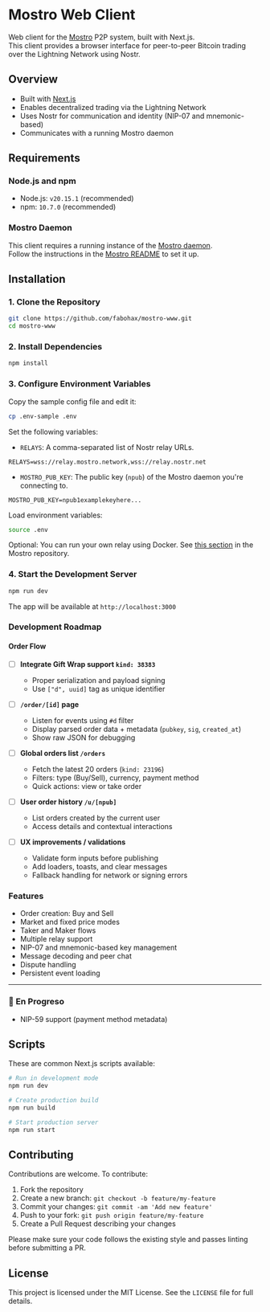 # Mostro Web Client

Web client for the [Mostro](https://github.com/MostroP2P/mostro) P2P system, built with Next.js.  
This client provides a browser interface for peer-to-peer Bitcoin trading over the Lightning Network using Nostr.

## Overview

- Built with [Next.js](https://nextjs.org/)
- Enables decentralized trading via the Lightning Network
- Uses Nostr for communication and identity (NIP-07 and mnemonic-based)
- Communicates with a running Mostro daemon

## Requirements

### Node.js and npm

- Node.js: `v20.15.1` (recommended)
- npm: `10.7.0` (recommended)

### Mostro Daemon

This client requires a running instance of the [Mostro daemon](https://github.com/MostroP2P/mostro).  
Follow the instructions in the [Mostro README](https://github.com/MostroP2P/mostro#requirements) to set it up.

## Installation

### 1. Clone the Repository

```bash
git clone https://github.com/fabohax/mostro-www.git
cd mostro-www
```

### 2. Install Dependencies

```bash
npm install
```

### 3. Configure Environment Variables

Copy the sample config file and edit it:

```bash
cp .env-sample .env
```

Set the following variables:

- `RELAYS`: A comma-separated list of Nostr relay URLs.

```env
RELAYS=wss://relay.mostro.network,wss://relay.nostr.net
```

- `MOSTRO_PUB_KEY`: The public key (`npub`) of the Mostro daemon you're connecting to.

```env
MOSTRO_PUB_KEY=npub1examplekeyhere...
```

Load environment variables:

```bash
source .env
```

Optional: You can run your own relay using Docker. See [this section](https://github.com/MostroP2P/mostro#option-1-run-mostro-with-a-private-dockerized-relay) in the Mostro repository.

### 4. Start the Development Server

```bash
npm run dev
```

The app will be available at `http://localhost:3000`

### Development Roadmap

#### Order Flow

- [ ] **Integrate Gift Wrap support `kind: 38383`**
  - Proper serialization and payload signing  
  - Use `["d", uuid]` tag as unique identifier  

- [ ] **`/order/[id]` page**
  - Listen for events using `#d` filter  
  - Display parsed order data + metadata (`pubkey`, `sig`, `created_at`)  
  - Show raw JSON for debugging  

- [ ] **Global orders list `/orders`**
  - Fetch the latest 20 orders (`kind: 23196`)  
  - Filters: type (Buy/Sell), currency, payment method  
  - Quick actions: view or take order  

- [ ] **User order history `/u/[npub]`**
  - List orders created by the current user  
  - Access details and contextual interactions  

- [ ] **UX improvements / validations**
  - Validate form inputs before publishing  
  - Add loaders, toasts, and clear messages  
  - Fallback handling for network or signing errors  

### Features 

- Order creation: Buy and Sell  
- Market and fixed price modes  
- Taker and Maker flows  
- Multiple relay support  
- NIP-07 and mnemonic-based key management  
- Message decoding and peer chat  
- Dispute handling  
- Persistent event loading  

---

### 🚧 En Progreso

- NIP-59 support (payment method metadata)

## Scripts

These are common Next.js scripts available:

```bash
# Run in development mode
npm run dev

# Create production build
npm run build

# Start production server
npm run start
```

## Contributing

Contributions are welcome. To contribute:

1. Fork the repository
2. Create a new branch: `git checkout -b feature/my-feature`
3. Commit your changes: `git commit -am 'Add new feature'`
4. Push to your fork: `git push origin feature/my-feature`
5. Create a Pull Request describing your changes

Please make sure your code follows the existing style and passes linting before submitting a PR.

## License

This project is licensed under the MIT License. See the `LICENSE` file for full details.

